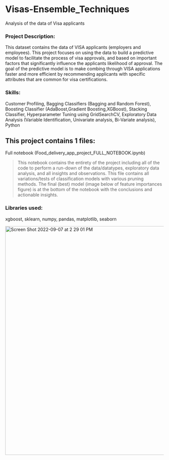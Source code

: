 # Visas-Ensemble_Techniques
Analysis of the data of Visa applicants

### Project Description:

This dataset contains the data of VISA applicants (employers and employees). This project focuses on using the data to build a predictive model to facilitate the process of visa approvals, and based on important factors that significantly influence the applicants likelihood of approval. The goal of the predictive model is to make combing through VISA applications faster and more efficient by recommending applicants with specific attributes that are common for visa certifications.

### Skills:

Customer Profiling, Bagging Classifiers (Bagging and Random Forest), Boosting Classifier (AdaBoost,Gradient Boosting,XGBoost), Stacking Classifier, Hyperparameter Tuning using GridSearchCV, Exploratory Data Analysis (Variable Identification, Univariate analysis, Bi-Variate analysis), Python

## This project contains 1 files:

Full notebook (Food_delivery_app_project_FULL_NOTEBOOK.ipynb)

> This notebook contains the entirety of the project including all of the code to perform a run-down of the data/datatypes, exploratory data analysis, and all insights and observations. This file contains all variations/tests of classification models with various pruning methods. The final (best) model (image below of feature importances figure) is at the bottom of the notebook with the conclusions and actionable insights.

### Libraries used:

xgboost, sklearn, numpy, pandas, matplotlib, seaborn

<img width="726" alt="Screen Shot 2022-09-07 at 2 29 01 PM" src="https://user-images.githubusercontent.com/103470261/188984946-04014bfc-bb18-440f-8eda-4f28660696b4.png">
